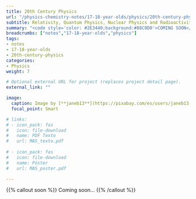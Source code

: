 ```yaml
---
title: 20th Century Physics
url: "/physics-chemistry-notes/17-18-year-olds/physics/20th-century-physics"
subtitle: Relativity, Quantum Physics, Nuclear Physics and Radioactivity
summary: "<code style='color: #2E3440;background:#88C0D0'>COMING SOON</code> <br> Relativity, Quantum Physics, Nuclear Physics and Radioactivity."
breadcrumbs: ["notes","17-18-year-olds","physics"]
tags:
- notes
- 17-18-year-olds
- 20th-century-physics
categories:
- Physics
weight: 7

# Optional external URL for project (replaces project detail page).
external_link: ""

image:
  caption: Image by [**janeb13**](https://pixabay.com/es/users/janeb13-725943/) on [Pixabay](https://pixabay.com/es/)
  focal_point: Smart

# links:
# - icon_pack: fas
#   icon: file-download
#   name: PDF Texto
#   url: MAS_texto.pdf
  
# - icon_pack: fas
#   icon: file-download
#   name: Póster
#   url: MAS_poster.pdf

---
```


{{% callout soon %}}
Coming soon...
{{% /callout %}}

